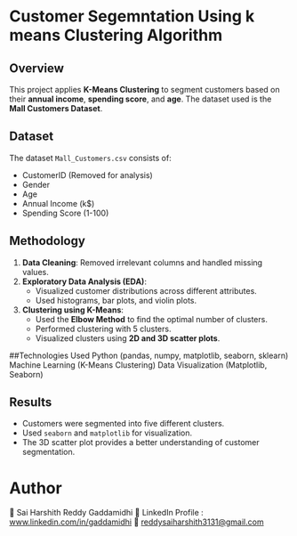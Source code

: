 # Customer Segemntation Using k means Clustering Algorithm

## Overview
This project applies **K-Means Clustering** to segment customers based on their **annual income**, **spending score**, and **age**. The dataset used is the **Mall Customers Dataset**.

## Dataset
The dataset `Mall_Customers.csv` consists of:
- CustomerID (Removed for analysis)
- Gender
- Age
- Annual Income (k$)
- Spending Score (1-100)

## Methodology
1. **Data Cleaning**: Removed irrelevant columns and handled missing values.
2. **Exploratory Data Analysis (EDA)**:
   - Visualized customer distributions across different attributes.
   - Used histograms, bar plots, and violin plots.
3. **Clustering using K-Means**:
   - Used the **Elbow Method** to find the optimal number of clusters.
   - Performed clustering with 5 clusters.
   - Visualized clusters using **2D and 3D scatter plots**.

##Technologies Used
Python (pandas, numpy, matplotlib, seaborn, sklearn)
Machine Learning (K-Means Clustering)
Data Visualization (Matplotlib, Seaborn)

## Results
- Customers were segmented into five different clusters.
- Used `seaborn` and `matplotlib` for visualization.
- The 3D scatter plot provides a better understanding of customer segmentation.

# Author
👤 Sai Harshith Reddy Gaddamidhi
🔗 LinkedIn Profile : www.linkedin.com/in/gaddamidhi
📧 reddysaiharshith3131@gmail.com


